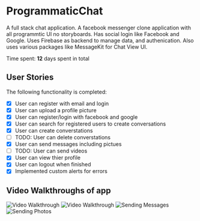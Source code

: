 # ProgrammaticChat
A full stack chat application. A facebook messenger clone application with all programmtic UI no storyboards. 
Has social login like Facebook and Google. Uses Firebase as backend to manage data, and authenication. Also uses various packages like MessageKit for Chat View UI.


Time spent: **12** days spent in total

## User Stories
The following functionality is completed:

- [x] User can register with email and login
- [x] User can upload a profile picture 
- [x] User can register/login with facebook and google
- [x] User can search for registered users to create conversations
- [x] User can create converstations 
- [ ] TODO: User can delete converstations 
- [x] User can send messages including pictues
- [ ] TODO: User can send videos
- [x] User can view thier profile 
- [x] User can logout when finished 
- [x] Implemented custom alerts for errors 

## Video Walkthroughs of app

<img src='http://g.recordit.co/jBw4yYQYl4.gif' title='Signing Up and Uploading Picture' width='' alt='Video Walkthrough' />

<img src='http://g.recordit.co/LX3CaebEke.gif' title='Login/Sign up with Facebook' width='' alt='Video Walkthrough' />

<img src='https://github.com/rodgo1314/large_gifs/blob/master/large1.gif' title='Sending Messages' width='' alt='Sending Messages' />

<img src='https://github.com/rodgo1314/large_gifs/blob/master/large2.gif' title='Sending Photos' width='' alt='Sending Photos' />
